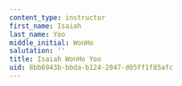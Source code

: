 ```yaml
---
content_type: instructor
first_name: Isaiah
last_name: Yoo
middle_initial: WonHo
salutation: ''
title: Isaiah WonHo Yoo
uid: 8bb6943b-bbda-b124-2047-d05ff1f85afc
---
```

